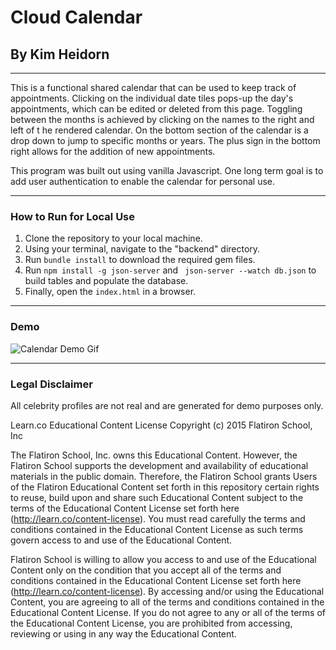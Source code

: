 # Cloud Calendar

## By Kim Heidorn
___
This is a functional shared calendar that can be used to keep track of
appointments. Clicking on the individual date tiles pops-up the
day's appointments, which can be edited or deleted from this page. Toggling between
the months is achieved by clicking on the names to the right and left of t
he rendered calendar. On the bottom section of the calendar is a drop down to jump
to specific months or years. The plus sign in the bottom right allows for the addition
of new appointments.

This program was built out using vanilla Javascript. One long term goal is to add
user authentication to enable the calendar for personal use.
___
### How to Run for Local Use

1. Clone the repository to your local machine.
2. Using your terminal, navigate to the "backend" directory.
3. Run `bundle install` to download the required gem files.
4. Run `npm install -g json-server` and ` json-server --watch db.json` to build tables and populate the database.
5. Finally, open the `index.html` in a browser.
___
### Demo

![Calendar Demo Gif](https://drive.google.com/file/d/1apaMGLdiZFmaneNLvQM-xKU8ajJqIvTO/view)
___
### Legal Disclaimer

All celebrity profiles are not real and are generated for demo purposes only.

Learn.co Educational Content License
Copyright (c) 2015 Flatiron School, Inc

The Flatiron School, Inc. owns this Educational Content. However, the Flatiron School supports the development and availability of educational materials in the public domain. Therefore, the Flatiron School grants Users of the Flatiron Educational Content set forth in this repository certain rights to reuse, build upon and share such Educational Content subject to the terms of the Educational Content License set forth here (http://learn.co/content-license). You must read carefully the terms and conditions contained in the Educational Content License as such terms govern access to and use of the Educational Content.

Flatiron School is willing to allow you access to and use of the Educational Content only on the condition that you accept all of the terms and conditions contained in the Educational Content License set forth here (http://learn.co/content-license). By accessing and/or using the Educational Content, you are agreeing to all of the terms and conditions contained in the Educational Content License. If you do not agree to any or all of the terms of the Educational Content License, you are prohibited from accessing, reviewing or using in any way the Educational Content.
